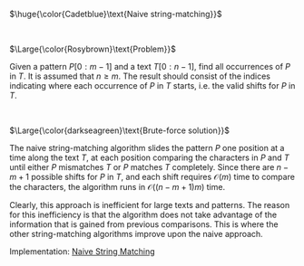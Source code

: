 $\huge{\color{Cadetblue}\text{Naive string-matching}}$

<br/>

$\Large{\color{Rosybrown}\text{Problem}}$

Given a pattern $P[0:m-1]$ and a text $T[0:n-1]$, find all occurrences of $P$ in $T$. It is assumed that $n \geq m$. The result should consist of the indices indicating where each occurrence of $P$ in $T$ starts, i.e. the valid shifts for $P$ in $T$.

<br/>

$\Large{\color{darkseagreen}\text{Brute-force solution}}$

The naive string-matching algorithm slides the pattern $P$ one position at a time along the text $T$, at each position comparing the characters in $P$ and $T$ until either $P$ mismatches $T$ or $P$ matches $T$ completely.
Since there are $n-m+1$ possible shifts for $P$ in $T$, and each shift requires $\mathcal{O}(m)$ time to compare the characters, the algorithm runs in $\mathcal{O}((n-m+1)m)$ time.

Clearly, this approach is inefficient for large texts and patterns. The reason for this inefficiency is that the algorithm does not take advantage of the information that is gained from previous comparisons. This is where the other string-matching algorithms improve upon the naive approach.

Implementation: [Naive String Matching](https://github.com/pl3onasm/AADS/blob/main/algorithms/string-matching/naive-matching/nsm.c)
